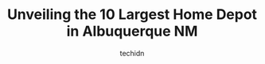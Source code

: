 ---
layout: ampstory
image: https://i0.wp.com/www.depkes.org/wp-content/uploads/2023/06/home-depot-0-in-albuquerque-nm-1685966596.jpeg?resize=640,853
author: techidn
featured: false
description: Discover the impressive array of Home Depot options in Albuquerque NM, where you can find 10 of the largest Home Depot establishments in the area. From renowned classics to hidden gems, Albu
title: Unveiling the 10 Largest Home Depot in Albuquerque NM
cover:
   title: Unveiling the 10 Largest Home Depot in Albuquerque NM
   subtitle: Rickpate
   background: https://www.depkes.org/wp-content/uploads/2023/06/home-depot-0-in-albuquerque-nm-1685966596.jpeg

pages: 
 - layout: thirds
   top: <h1>#1 The Home Depot</h1>
   bottom: "<p>4/10 I received the email that my order was ready for pickup4/11 I drove to the store and arrived around 4pm. The sign said I did not need the app to check in, that I cou</p>"
   background: https://www.depkes.org/wp-content/uploads/2023/06/home-depot-1-in-albuquerque-nm-1685966596.jpeg
   backgroundblur: true
 - layout: thirds
   top: <h1>#2 The Home Depot</h1>
   bottom: "<p>1220 N Renaissance Blvd NE, Albuquerque, NM 87107, United States</p>"
   background: https://www.depkes.org/wp-content/uploads/2023/06/home-depot-2-in-albuquerque-nm-1685966597.jpeg
   cta:
      link: https://www.depkes.org/blog/unveiling-the-10-largest-home-depot-in-albuquerque-nm/
      text: Unveiling the 10 Largest Home Depot in Albuquerque NM
 - layout: thirds
   top: <h1>#3 The Home Depot</h1>
   bottom: "<p>10200 Coors Bypass NW NW, Albuquerque, NM 87114, United States</p>"
   background: https://www.depkes.org/wp-content/uploads/2023/06/home-depot-3-in-albuquerque-nm-1685966597.jpeg
   cta:
      link: https://www.depkes.org/blog/unveiling-the-10-largest-home-depot-in-albuquerque-nm/
      text: Unveiling the 10 Largest Home Depot in Albuquerque NM
 - layout: thirds
   top: <h1>#4 The Home Depot</h1>
   bottom: "<p>Rio Rancho, NM 87124, United States</p>"
   background: https://images.unsplash.com/photo-1540457036297-448b6b99e91c?ixlib=rb-4.0.3&ixid=MnwxMjA3fDB8MHxwaG90by1wYWdlfHx8fGVufDB8fHx8&auto=format&fit=crop&w=640&h=853&q=80
   cta:
      link: https://www.depkes.org/blog/unveiling-the-10-largest-home-depot-in-albuquerque-nm/
      text: Unveiling the 10 Largest Home Depot in Albuquerque NM
 - layout: thirds
   top: <h1>#5 Garden Center at The Home Depot</h1>
   bottom: "<p>2820 Coors Blvd NW, Albuquerque, NM 87120, United States</p>"
   background: https://images.unsplash.com/photo-1533998839656-76f5e4b2bccb?ixlib=rb-4.0.3&ixid=MnwxMjA3fDB8MHxwaG90by1wYWdlfHx8fGVufDB8fHx8&auto=format&fit=crop&w=640&h=853&q=80
   cta:
      link: https://www.depkes.org/blog/unveiling-the-10-largest-home-depot-in-albuquerque-nm/
      text: Unveiling the 10 Largest Home Depot in Albuquerque NM
 - layout: thirds
   top: <h1>#6 Pro Desk at The Home Depot</h1>
   bottom: "<p>200 Eubank Blvd SE, Albuquerque, NM 87123, United States</p>"
   background: https://images.unsplash.com/photo-1496096265110-f83ad7f96608?ixlib=rb-4.0.3&ixid=MnwxMjA3fDB8MHxwaG90by1wYWdlfHx8fGVufDB8fHx8&auto=format&fit=crop&w=640&h=853&q=80
   cta:
      link: https://www.depkes.org/blog/unveiling-the-10-largest-home-depot-in-albuquerque-nm/
      text: Unveiling the 10 Largest Home Depot in Albuquerque NM
 - layout: thirds
   top: <h1>#7 Tool & Truck Rental Center at The Home Depot</h1>
   bottom: "<p>2820 Coors Blvd NW, Albuquerque, NM 87120, United States</p>"
   background: https://images.unsplash.com/photo-1534312527009-56c7016453e6?ixlib=rb-4.0.3&ixid=MnwxMjA3fDB8MHxwaG90by1wYWdlfHx8fGVufDB8fHx8&auto=format&fit=crop&w=640&h=853&q=80
   cta:
      link: https://www.depkes.org/blog/unveiling-the-10-largest-home-depot-in-albuquerque-nm/
      text: Unveiling the 10 Largest Home Depot in Albuquerque NM
 - layout: thirds
   middle: Continue reading...
   background: https://images.unsplash.com/photo-1574169208507-84376144848b?ixlib=rb-4.0.3&ixid=MnwxMjA3fDB8MHxwaG90by1wYWdlfHx8fGVufDB8fHx8&auto=format&fit=crop&w=640&h=853&q=80
   cta:
      link: https://www.depkes.org/blog/unveiling-the-10-largest-home-depot-in-albuquerque-nm/
      text: Unveiling the 10 Largest Home Depot in Albuquerque NM
      
---